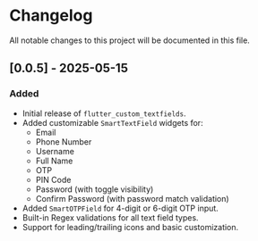 # Changelog

All notable changes to this project will be documented in this file.

## [0.0.5] - 2025-05-15

### Added
- Initial release of `flutter_custom_textfields`.
- Added customizable `SmartTextField` widgets for:
  - Email
  - Phone Number
  - Username
  - Full Name
  - OTP
  - PIN Code
  - Password (with toggle visibility)
  - Confirm Password (with password match validation)
- Added `SmartOTPField` for 4-digit or 6-digit OTP input.
- Built-in Regex validations for all text field types.
- Support for leading/trailing icons and basic customization.
